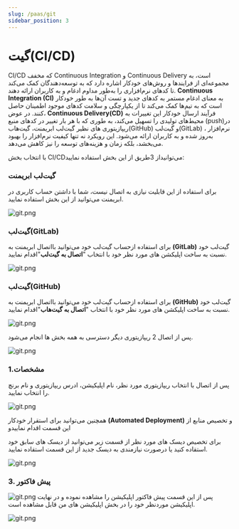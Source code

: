 ```yaml
---
slug: /paas/git
sidebar_position: 3
---
```


#   گیت(CI/CD)


CI/CD که مخفف Continuous Integration و Continuous Delivery است، به مجموعه‌ای از فرایندها و روش‌های خودکار اشاره دارد که به توسعه‌دهندگان کمک می‌کند تا کدهای نرم‌افزاری را به‌طور مداوم ادغام و به کاربران ارائه دهند. **Continuous Integration (CI)** به معنای ادغام مستمر به کدهای جدید و تست آن‌ها به طور خودکار است که به تیم‌ها کمک می‌کند تا از یکپارچگی و سلامت کدهای موجود اطمینان حاصل کنند. در عوض،
  **Continuous Delivery(CD)** فرآیند ارسال خودکار این تغییرات به محیط‌های تولیدی را تسهیل می‌کند، به طوری که با هر بار تغییر در کدهای منبع (push)در ریپازیتوری های نظیر گیت‌لب ابریمنت، 
گیت‌هاب(GitHub)
 و گیت‌لب(GitLab)
، نرم‌افزار به‌روز شده و به کاربران ارائه می‌شود. این رویکرد نه تنها کیفیت نرم‌افزار را بهبود می‌بخشد، بلکه زمان و هزینه‌های توسعه را نیز کاهش می‌دهد.


با انتخاب بخش  CI/CDمی‌توانیداز 3طریق از این بخش استفاده نمایید:

 ### گیت‌لب ابریمنت

برای استفاده از این قابلیت نیازی به اتصال نیست، شما با داشتن حساب کاربری در ابریمنت می‌توانید از این بخش استفاده نمایید.


![git.png](/img/container/git2.png)

 ### گیت‌لب(GitLab)

برای استفاده ازحساب گیت‌لب خود می‌توانید بااتصال ابریمنت به **(GitLab)** گیت‌لب خود نسبت به ساخت اپلیکشن های مورد نظر خود  با انتخاب "**اتصال به گیت‌لب**"اقدام نمایید.

![git.png](/img/container/git3.png)

 ### گیت‌لب(GitHub)

برای استفاده ازحساب گیت‌لب خود می‌توانید بااتصال ابریمنت به **(GitHub)** گیت‌لب خود نسبت به ساخت اپلیکشن های مورد نظر خود  با انتخاب "**اتصال به گیت‌هاب**"اقدام نمایید.

![git.png](/img/container/git4.png)
 
 پس از اتصال 2 ریپازیتوری دیگر دسترسی به همه بخش ها انجام می‌شود.

 ![git.png](/img/container/git1.png)

 ### 1.مشخصات 
پس از اتصال با انتخاب ریپازیتوری مورد نظر، نام اپلیکیشن، ادرس ریپازیتوری و نام برنچ را انتخاب نمایید.

![git.png](/img/container/git5.png)

 همچنین می‌توانید برای استقرار خودکار **(Automated Deployment)** و تخصیص منابع از این قسمت اقدام نماییدو

برای تخصیص دیسک های مورد نظر از قسمت زیر می‌توانید از دیسک های سابق خود استقاده کنید  یا درصورت نیازمندی به دیسک جدید از این قسمت استقاده نمایید.

![git.png](/img/container/git6.png)

 <!--
 
## 2-تنظیمات
### تنظیمات پیکربندی
### 1. متغیر‌های محلی (Environment Variable)


![paas-16.png](/img/container/paas-16.png)

متغیر‌های محلی از سه حالت می‌توانند ست شوند:

- **Value**:
به صورت key-value داده می‌شود.

- **From configMap**: 
پارامتری را که در configmap ست کرده‌اید را value آن را به عنوان مقدار env مربوطه انتخاب می‌کنید. در مواردی کاربردی است که پارامتر‌ها بخواهید همه را در یک کانفیگ مپ قرار دهید و مقادیر را در صورت نیاز در کانفیگ مپ تغییر دهید و اگر چند اپلیکیشن از آن کانفیگ مپ استفاده کنند در همه آن‌ها تغییرات اعمال خواهد شد.

- **Secret**:
پارامتری را که در سکرت ست کرده‌اید را value آن را به عنوان مقدار env مربوطه انتخاب می‌کنید. در مواردی کاربردی است که نخواهیم مستقیما مقدار قابل دیدن باشد و آن را به صورت base64 در سکرت قرار می‌دهیم و به آن ارجاع می‌دهیم. مثلا پسوورد.

### 2. فایل های پیکربندی

- **ConfigMap**

در مواردی کاربر دارد که شما config file اپلیکیشن‌تان را در کانفیگ مپ قرار دهید و آن را از این طریق به درون اپلیکیشن و در مسیر مربوطه قرار دهید.
در این قسمت شما یا از قبل کانفیگ مپ مربوطه را ساختید از طریق صفحه مجزا مربوط به کانفیگ مپ در سمت راست صفحه و زیر اپلیکیشن‌های من و به آن در مراحل ساخت ارجاع می‌دهید.

![paas-16.png](/img/container/paas-17.png)

یا قبلا نساخته‌اید و در همین مراحل ساخت می‌خواهید آن را بسازید که در تصاویر روند آن را ملاحظه می‌کنید: 

![paas-18.png](/img/container/paas-19.png)

![paas-19.png](/img/container/paas-20.png)

می‌توانید با کلیک بر روی اضافه کردن مقادیر، کلید اضافه کنید و در یک configMap چند کلید داشته باشید و به کلید و مقادیر متناظر مختلف ارجاع دهید.

- **Secret File**

این مورد هم مانند کانفیگ مپ است اما کاربر آن همانطور که در قبل هم اشاره کردیم برای آن است که نخواهیم مستقیما مقدار قابل دیدن باشد و آن را به صورت base64 در سکرت قرار می‌دهیم و به آن ارجاع می‌دهیم. 

![paas-20.png](/img/container/paas-21.png)

Secret‌ها انواع مختلفی دارند:

![paas-21.png](/img/container/paas-22.png)

    - Key/Value
    - Image Pull Secret
    - Basic Authntication
    - SSH Authentication

###  تنظیمات شبکه
#### 1. زیردامنه
   
برای استفاده از دامنه رایگان از این قسمت مسیر قرارگیری و نام مورد نظر خود را وارد نمایید، توجه داشته باشید، زیردامنه نهایی با (**abriment.com**)
قسمت زیردامنه رایگان در واقع برای مواردی است که اپلیکیشن شما UI دارد و روی یک پورتی راه اندازی می‌شود. برای دسترسی به آن از بیرون از زیردامنه رایگان استفاده می‌کنید و آدرس دامنه و پورت اپلیکشن که بر روی آن UI دارد را می‌دهید. زیردامنه رایگان در واقع همان Ingress در کوبرنتیز است.
![paas-20.png](/img/container/paas-23.1.png)

#### 2.سرویس‌ها

سرویس‌ها در واقع برای expose کردن یک پورت و ارتباط با اپلیکیشن در درون ابریمنت است. سرویس Headless هم برای دسترسی که یک پاد پشت StatefulSet یا Deployment است در صورتی که سرویس عادی درخواست را بین پادها Load Balance می‌کند.

![paas-21.png](/img/container/paas-24.png)    

![paas-20.png](/img/container/paas-23.png)
 -->
 ### 3. پیش‌ فاکتور
 ![git.png](/img/container/git7.png)
پس از این قسمت پیش فاکتور اپلیکیشن را مشاهده نموده و در نهایت اپلیکیشن موردنظر خود را در بخش اپلیکیشن های من قابل مشاهده است.

![git.png](/img/container/git8.png)

